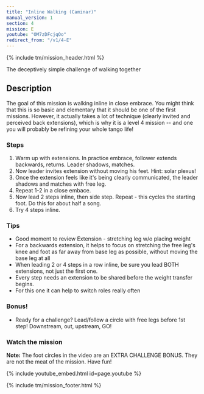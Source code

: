 ```yaml
---
title: "Inline Walking (Caminar)"
manual_version: 1
section: 4
mission: E
youtube: "OM7zDFcjqOo"
redirect_from: "/v1/4-E"
---
```


{% include tm/mission_header.html %}

The deceptively simple challenge of walking together

## Description

The goal of this mission is walking inline in close embrace. You might think that this is so basic and elementary that it should be one of the first missions. However, it actually takes a lot of technique (clearly invited and perceived back extensions), which is why it is a level 4 mission -- and one you will probably be refining your whole tango life! 

### Steps

1. Warm up with extensions. In practice embrace, follower extends backwards, returns. Leader shadows, matches.  
2. Now leader invites extension without moving his feet. Hint: solar plexus! 
3. Once the extension feels like it's being clearly communicated, the leader shadows and matches with free leg. 
4. Repeat 1-2 in a close embace. 
5. Now lead 2 steps inline, then side step. Repeat - this cycles the starting foot. Do this for about half a song. 
6. Try 4 steps inline.

### Tips

* Good moment to review Extension - stretching leg w/o placing weight
* For a backwards extension, it helps to focus on stretching the free leg's knee and foot as far away from base leg as possible, without moving the base leg at all
* When leading 2 or 4 steps in a row inline, be sure you lead BOTH extensions, not just the first one. 
* Every step needs an extension to be shared before the weight transfer begins. 
* For this one it can help to switch roles really often

### Bonus!

* Ready for a challenge? Lead/follow a circle with free legs before 1st step! Downstream, out, upstream, GO!

### Watch the mission

**Note:** The foot circles in the video are an EXTRA CHALLENGE BONUS. They are not the meat of the mission. Have fun! 

{% include youtube_embed.html id=page.youtube %}

{% include tm/mission_footer.html %}
